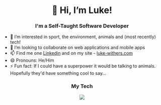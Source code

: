 
<h1 align="center">👋 Hi, I’m Luke!</h1>
<h3 align="center">I'm a Self-Taught Software Developer</h3>
<ul>
  <li>👀 I’m interested in sport, the environment, animals and (most recently) tech!</li>
  <li🌱 I’m currently learning React and dabbling in Python></li>
  <li>💞️ I’m looking to collaborate on web applications and mobile apps</li>
  <li>📫 Find me one <a href="https://www.linkedin.com/in/luke-withers/">Linkedin</a> and on my site - <a href="https://luke-withers.com">luke-withers.com</a></li>
  <li>😄 Pronouns: He/Him</li>
  <li>⚡ Fun fact: If I could have a superpower it would be talking to animals. Hopefully they'd have something cool to say...</li>
</ul>

<h3 align="center">My Tech</h3>
<p align="center">
  <a href="https://skillicons.dev">
    <img src="https://skillicons.dev/icons?i=js,html,css,react,jquery,nodejs,py,vscode,netlify,postman,git,github&perline=6" />
  </a>
</p>
